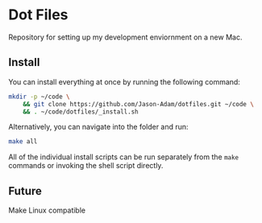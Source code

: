 # Dot Files  
Repository for setting up my development enviornment on a new Mac.  

## Install  
You can install everything at once by running the following command:  

```bash  
mkdir -p ~/code \
    && git clone https://github.com/Jason-Adam/dotfiles.git ~/code \
    && . ~/code/dotfiles/_install.sh
```  

Alternatively, you can navigate into the folder and run:  

```bash  
make all
```  

All of the individual install scripts can be run separately from the `make` commands or invoking the shell script directly.  

## Future  
Make Linux compatible
